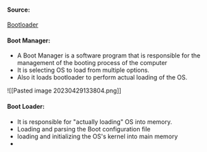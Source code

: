 #### Source:
[Bootloader](https://www.geeksforgeeks.org/bootmanager-and-bootloader-in-operating-systems/)

#### Boot Manager:

* A Boot Manager is a software program that is responsible for the management of the booting process of the computer
* It is selecting OS to load from multiple options.
* Also it loads bootloader to perform actual loading of the OS.

![[Pasted image 20230429133804.png]]



#### Boot Loader:

* It is responsible for "actually loading" OS into memory.
* Loading and parsing the Boot configuration file
* loading and initializing the OS's kernel into main memory
* 